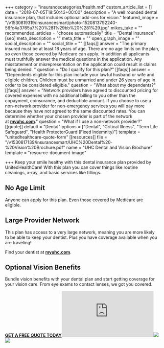 +++
category = "insurancecategories/health.md"
custom_article_list = []
date = "2018-07-05T18:50:43+00:00"
description = "A well rounded dental insurance plan, that includes optional add-ons for vision."
featured_image = "/v1530819319/insurancesmart/photo-1520813792240-56fc4a3765a7%20%281%29bb%20%281%29.jpg"
mikes_take = ""
recommended_articles = "choose automatically"
title = "Dental Insurance"
[seo]
meta_description = ""
meta_title = ""
open_graph_image = ""
social_description = ""
social_title = ""
[[faqs]]
answer = "The primary insured must be at least 18 years of age. There are no age limits on the plan, so even those covered by Medicare can apply. In addition all applicants must truthfully answer the medical questions in the application. Any misstatement or misrepresentation on the application could result in claims being denied.  "
question = "Do I qualify for this plan?"
[[faqs]]
answer = "Dependents eligible for this plan include your lawful husband or wife and eligible children. Children must be unmarried and under 26 years of age in order to be considered eligible."
question = "What about my dependents?"
[[faqs]]
answer = "Network providers have agreed to discounted pricing for covered expenses with no additional billing to you other than the copayment, coinsurance, and deductible amount. If you choose to use a non-network provider for non-emergency services you will pay more because they have not agreed to the same discounted rates. You can determine whether your chosen provider is part of the network at [**myuhc.com**](https://myuhc.com/)."
question = "What if I use a non-network provider?"
[[quote]]
default = "Dental"
options = ["Dental", "Critical Illness", "Term Life Safeguard", "Health ProtectorGuard (Fixed Indemnity)"]
template = "unitedhealthcare-quote-form"
[[resources]]
file = "/v1530817139/insurancesmart/UHC%20Dental%20-%20Vision%20Brochure.pdf"
name = "UHC Dental and Vision Brochure"
template = "resource-document-image"

+++
Keep your smile healthy with this dental insurance plan provided by UnitedHealthCare! With this plan you can cover things like routine cleanings, x-ray, and basic services like fillings.

## No Age Limit

Anyone can apply for this plan. Even those covered by Medicare are eligible.

## Large Provider Network

This plan has access to a very large network, meaning you are more likely to be able to keep your dentist. Plus you have coverage available when you are traveling!

Find your dentist at [**myuhc.com**](https://myuhc.com/).

## Optional Vision Benefits

Bundle vision benefits with your dental plan and start getting coverage for your vision care. From eye exams to contact lenses, we got you covered.

[**GET A FREE QUOTE TODAY**](https://www.uhone.com/Quote/GetQuote.ashx?BrokerID=AA3393615&ProductType=Dental "Get a quote")![](https://res.cloudinary.com/modii/v1530817139/insurancesmart/UHC%20Dental%20-%20Vision%20Brochure.pdf)![](https://res.cloudinary.com/modii/v1530819171/insurancesmart/photo-1520813792240-56fc4a3765a7%20%281%29b%20%281%29.jpg)![](https://res.cloudinary.com/modii/v1530819319/insurancesmart/photo-1520813792240-56fc4a3765a7%20%281%29bb%20%281%29.jpg)